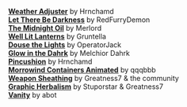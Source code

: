 [**Weather Adjuster**](https://www.nexusmods.com/morrowind/mods/46816) by Hrnchamd  
[**Let There Be Darkness**](https://www.nexusmods.com/morrowind/mods/47912) by RedFurryDemon    
[**The Midnight Oil**](https://www.nexusmods.com/morrowind/mods/48293) by Merlord  
[**Well Lit Lanterns**](https://www.nexusmods.com/morrowind/mods/45801) by Gruntella  
[**Douse the Lights**](https://www.nexusmods.com/morrowind/mods/47980) by OperatorJack  
[**Glow in the Dahrk**](https://www.nexusmods.com/morrowind/mods/45886) by Melchior Dahrk  
[**Pincushion**](https://www.nexusmods.com/morrowind/mods/46862) by Hrnchamd  
[**Morrowind Containers Animated**](https://www.nexusmods.com/morrowind/mods/42238) by qqqbbb  
[**Weapon Sheathing**](https://www.nexusmods.com/morrowind/mods/46069) by Greatness7 & the community  
[**Graphic Herbalism**](https://www.nexusmods.com/morrowind/mods/46599) by Stuporstar & Greatness7  
[**Vanity**](https://www.nexusmods.com/morrowind/mods/48529) by abot  
